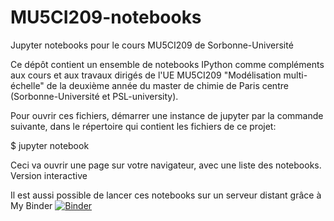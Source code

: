 # MU5CI209-notebooks
Jupyter notebooks pour le cours MU5CI209 de Sorbonne-Université

Ce dépôt contient un ensemble de notebooks IPython comme compléments aux cours et aux travaux dirigés de l'UE MU5CI209 "Modélisation multi-échelle" de la deuxième année du master de chimie de Paris centre (Sorbonne-Université et PSL-university).

Pour ouvrir ces fichiers, démarrer une instance de jupyter par la commande suivante, dans le répertoire qui contient les fichiers de ce projet:

  $ jupyter notebook
  
Ceci va ouvrir une page sur votre navigateur, avec une liste des notebooks.
Version interactive

Il est aussi possible de lancer ces notebooks sur un serveur distant grâce à My Binder [![Binder](https://mybinder.org/badge_logo.svg)](https://mybinder.org/v2/gh/vuilleum/MU5CI209-notebooks/master)
